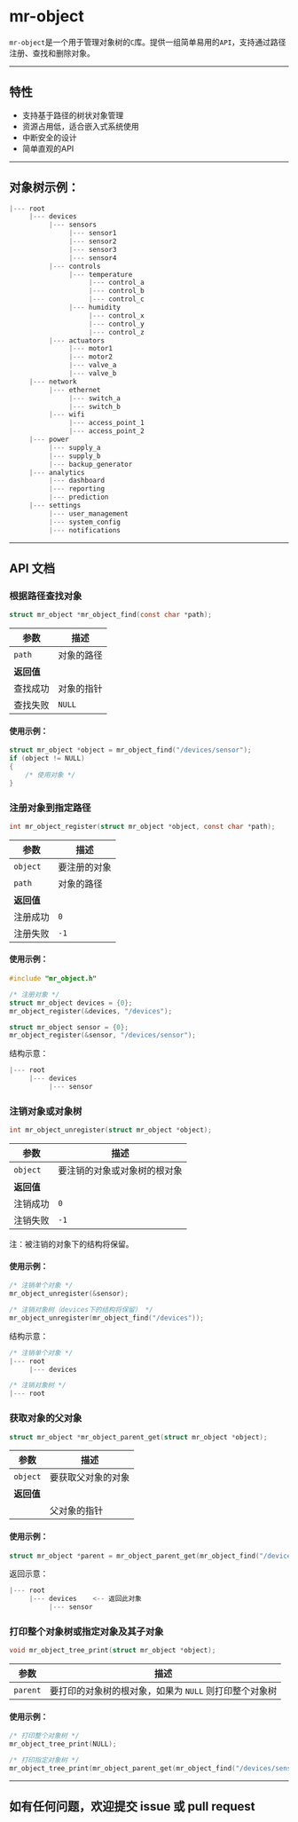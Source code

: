 # mr-object

`mr-object`是一个用于管理对象树的`C`库。提供一组简单易用的`API`，支持通过路径注册、查找和删除对象。

---

## 特性

- 支持基于路径的树状对象管理
- 资源占用低，适合嵌入式系统使用
- 中断安全的设计
- 简单直观的API

---

## 对象树示例：

```c
|--- root
     |--- devices
          |--- sensors
               |--- sensor1
               |--- sensor2
               |--- sensor3
               |--- sensor4
          |--- controls
               |--- temperature
                    |--- control_a
                    |--- control_b
                    |--- control_c
               |--- humidity
                    |--- control_x
                    |--- control_y
                    |--- control_z
          |--- actuators
               |--- motor1
               |--- motor2
               |--- valve_a
               |--- valve_b
     |--- network
          |--- ethernet
               |--- switch_a
               |--- switch_b
          |--- wifi
               |--- access_point_1
               |--- access_point_2
     |--- power
          |--- supply_a
          |--- supply_b
          |--- backup_generator
     |--- analytics
          |--- dashboard
          |--- reporting
          |--- prediction
     |--- settings
          |--- user_management
          |--- system_config
          |--- notifications
```

---

## API 文档

### 根据路径查找对象

```c
struct mr_object *mr_object_find(const char *path);
```

| 参数      | 描述     |
|---------|--------|
| `path`  | 对象的路径  |
| **返回值** |        |
| 查找成功    | 对象的指针  |
| 查找失败    | `NULL` |

#### 使用示例：

```c
struct mr_object *object = mr_object_find("/devices/sensor");
if (object != NULL)
{
    /* 使用对象 */
}
```

### 注册对象到指定路径

```c
int mr_object_register(struct mr_object *object, const char *path);
```

| 参数       | 描述     |
|----------|--------|
| `object` | 要注册的对象 |
| `path`   | 对象的路径  |
| **返回值**  |        |
| 注册成功     | `0`    |
| 注册失败     | `-1`   |

#### 使用示例：

```c
#include "mr_object.h"

/* 注册对象 */
struct mr_object devices = {0};
mr_object_register(&devices, "/devices");

struct mr_object sensor = {0};
mr_object_register(&sensor, "/devices/sensor");
```

结构示意：

```c
|--- root
     |--- devices
          |--- sensor
```

### 注销对象或对象树

```c
int mr_object_unregister(struct mr_object *object);
```

| 参数       | 描述             |
|----------|----------------|
| `object` | 要注销的对象或对象树的根对象 |
| **返回值**  |                |
| 注销成功     | `0`            |
| 注销失败     | `-1`           |

注：被注销的对象下的结构将保留。

#### 使用示例：

```c
/* 注销单个对象 */
mr_object_unregister(&sensor);

/* 注销对象树（devices下的结构将保留） */
mr_object_unregister(mr_object_find("/devices"));
```

结构示意：

```c
/* 注销单个对象 */
|--- root
     |--- devices

/* 注销对象树 */
|--- root
```

### 获取对象的父对象

```c
struct mr_object *mr_object_parent_get(struct mr_object *object);
```

| 参数       | 描述        |
|----------|-----------|
| `object` | 要获取父对象的对象 |
| **返回值**  |           |
|          | 父对象的指针    |

#### 使用示例：

```c
struct mr_object *parent = mr_object_parent_get(mr_object_find("/devices/sensor"));   
```

返回示意：

```c
|--- root
     |--- devices    <-- 返回此对象
          |--- sensor
```

### 打印整个对象树或指定对象及其子对象

```c
void mr_object_tree_print(struct mr_object *object);
```

| 参数       | 描述                              |
|----------|---------------------------------|
| `parent` | 要打印的对象树的根对象，如果为 `NULL` 则打印整个对象树 |

#### 使用示例：

```c
/* 打印整个对象树 */
mr_object_tree_print(NULL);

/* 打印指定对象树 */
mr_object_tree_print(mr_object_parent_get(mr_object_find("/devices/sensor")));
```

---

## 如有任何问题，欢迎提交 issue 或 pull request
